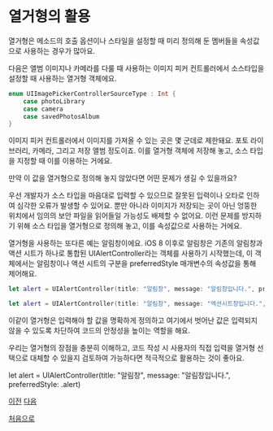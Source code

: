 # 열거형의 활용

열거형은 메소드의 호출 옵션이나 스타일을 설정할 때 미리 정의해 둔 멤버들을 속성값으로 사용하는 경우가 많아요.

다음은 앨범 이미지나 카메라를 다룰 때 사용하는 이미지 피커 컨트롤러에서 소스타입을 설정할 때 사용하는 열거형 객체에요.

```swift
enum UIImagePickerControllerSourceType : Int {
    case photoLibrary
    case camera
    case savedPhotosAlbum
}
```

이미지 피커 컨트롤러에서 이미지를 가져올 수 있는 곳은 몇 군데로 제한돼요. 포토 라이브러리, 카메라, 그리고 저장 앨범 정도이죠. 이를 열거형 객체에 저장해 놓고, 소스 타입을 지정할 때 이를 이용하는 거에요.

만약 이 값을 열거형으로 정의해 놓지 않았다면 어떤 문제가 생길 수 있을까요?

우선 개발자가 소스 타입을 마음대로 입력할 수 있으므로 잘못된 입력이나 오타로 인하여 심각한 오류가 발생할 수 있어요. 뿐만 아니라 이미지가 저장되는 곳이 아닌 엉뚱한 위치에서 임의의 보안 파일을 읽어들일 가능성도 배제할 수 없어요. 이런 문제를 방지하기 위해 소스 타입을 열거형으로 정의해 놓고, 이를 속성값으로 사용하는 거에요.

열거형을 사용하는 또다른 예는 알림창이에요. iOS 8 이후로 알림창은 기존의 알림창과 액션 시트가 하나로 통합된 UIAlertController라는 객체를 사용하기 시작했는데, 이 객체에서는 알림창이나 액션 시트의 구분을 preferredStyle 매개변수의 속성값을 통해 제어해요.

```swift
let alert = UIAlertController(title: "알림창", message: "알림창입니다.", preferredStyle: .alert)

let alert = UIAlertController(title: "알림창", message: "엑션시트창입니다.", preferredStyle: .actionSheet)
```

이같이 열거형은 입력해야 할 값을 명확하게 정의하고 여기에서 벗어난 값은 입력되지 않을 수 있도록 차단하여 코드의 안정성을 높이는 역할을 해요.

우리는 열거형의 장점을 충분히 이해하고, 코드 작성 시 사용자의 직접 입력을 열거형 선택으로 대체할 수 있을지 검토하여 가능하다면 적극적으로 활용하는 것이 좋아요.

let alert = UIAlertController(title: "알림창", message: "알림창입니다.", preferredStyle: .alert)

[이전](https://github.com/MojitoBar/iOS-DeepDive/blob/main/%EA%BC%BC%EA%BC%BC%ED%95%9C_%EC%9E%AC%EC%9D%80%EC%94%A8%EC%9D%98_Swift_%EB%AC%B8%EB%B2%95%ED%8E%B8/9.1.2.md)
[다음](https://github.com/MojitoBar/iOS-DeepDive/blob/main/%EA%BC%BC%EA%BC%BC%ED%95%9C_%EC%9E%AC%EC%9D%80%EC%94%A8%EC%9D%98_Swift_%EB%AC%B8%EB%B2%95%ED%8E%B8/9.2.md)

[처음으로](https://github.com/MojitoBar/iOS-DeepDive/blob/main/%EA%BC%BC%EA%BC%BC%ED%95%9C_%EC%9E%AC%EC%9D%80%EC%94%A8%EC%9D%98_Swift_%EB%AC%B8%EB%B2%95%ED%8E%B8/README.md)
